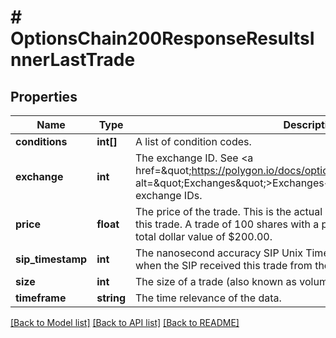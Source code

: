# # OptionsChain200ResponseResultsInnerLastTrade

## Properties

Name | Type | Description | Notes
------------ | ------------- | ------------- | -------------
**conditions** | **int[]** | A list of condition codes. | [optional]
**exchange** | **int** | The exchange ID. See &lt;a href&#x3D;\&quot;https://polygon.io/docs/options/get_v3_reference_exchanges\&quot; alt&#x3D;\&quot;Exchanges\&quot;&gt;Exchanges&lt;/a&gt; for Polygon.io&#39;s mapping of exchange IDs. |
**price** | **float** | The price of the trade. This is the actual dollar value per whole share of this trade. A trade of 100 shares with a price of $2.00 would be worth a total dollar value of $200.00. |
**sip_timestamp** | **int** | The nanosecond accuracy SIP Unix Timestamp. This is the timestamp of when the SIP received this trade from the exchange which produced it. |
**size** | **int** | The size of a trade (also known as volume). |
**timeframe** | **string** | The time relevance of the data. |

[[Back to Model list]](../../README.md#models) [[Back to API list]](../../README.md#endpoints) [[Back to README]](../../README.md)
